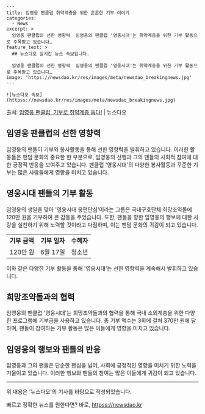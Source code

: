     ---
    title: 임영웅 팬클럽 취약계층을 위한 훈훈한 기부 이야기
    categories:
      - News
    excerpt: >
      임영웅 팬클럽의 선한 영향력  임영웅의 팬클럽 '영웅시대'는 취약계층을 위한 기부 활동으로 주목받고 있습니다…
    feature_text: >
      ## 뉴스다오 실시간 뉴스 속보입니다.
    
      임영웅 팬클럽의 선한 영향력  임영웅의 팬클럽 '영웅시대'는 취약계층을 위한 기부 활동으로 주목받고 있습니다…
    image: 'https://newsdao.kr/res/images/meta/newsdao_breakingnews.jpg'
    ---
    
    ![뉴스다오 속보](httpss://newsdao.kr/res/images/meta/newsdao_breakingnews.jpg)

<p>출처: <a href="httpss://newsdao.kr/4395" rel="dofollow">임영웅 팬클럽, 기부로 취약계층 돕다!</a> | 뉴스다오</p>

<h2>임영웅 팬클럽의 선한 영향력</h2>
<p data-ke-size="size16">임영웅의 팬들이 기부와 봉사활동을 통해 선한 영향력을 발휘하고 있습니다. 이러한 활동들은 팬덤 문화의 중요한 한 부분으로, 임영웅의 선행과 그의 팬들의 사회적 참여에 대한 긍정적 반응을 보여주고 있습니다. 팬클럽 '영웅시대'의 다양한 봉사활동과 꾸준한 기부는 많은 사람들에게 영향을 미치고 있습니다.</p>

<h2>영웅시대 팬들의 기부 활동</h2>
<p data-ke-size="size16">임영웅의 생일을 맞아 '영웅시대 웅편단심'이라는 그룹은 국내구호단체 희망조약돌에 120만 원을 기부하여 큰 감동을 주었습니다. 또한, 팬들을 향한 임영웅의 행보에 대한 사랑을 실천하기 위해 노력할 것이라고 다짐하며, 이는 팬덤 문화의 귀감이 되고 있습니다.</p>

<table>
	<tr>
		<td style="text-align: center; height: 17px;"><b>기부 금액</b></td>
		<td style="text-align: center; height: 17px;"><b>기부 일자</b></td>
		<td style="text-align: center; height: 17px;"><b>수혜자</b></td>
	</tr>
	<tr>
		<td style="text-align: center; height: 17px;">120만 원</td>
		<td style="text-align: center; height: 17px;">6월 17일</td>
		<td style="text-align: center; height: 17px;">청소년</td>
	</tr>
</table>
<p data-ke-size="size16">이와 같은 다양한 기부 활동을 통해 '영웅시대'는 선한 영향력을 계속해서 발휘하고 있습니다.</p>

<h2>희망조약돌과의 협력</h2>
<p data-ke-size="size16">임영웅의 팬클럽 '영웅시대'는 희망조약돌과의 협력을 통해 국내 소외계층을 위한 다양한 프로그램에 기부금을 사용하고 있습니다. 총 기부 액수는 3회에 걸쳐 370만 원에 달하며, 팬들이 참여하는 기부 활동은 많은 이들에게 영향을 미치고 있습니다.</p>

<h2>임영웅의 행보와 팬들의 반응</h2>
<p data-ke-size="size16">임영웅과 그의 팬들은 단순한 팬심을 넘어, 사회에 긍정적인 영향을 미치기 위한 노력을 기울이고 있습니다. 이러한 행보와 팬들의 참여는 많은 이들에게 귀감이 되고 있습니다.</p>

<hr>
<p data-ke-size="size16">위 내용은 '뉴스다오'의 기사를 바탕으로 작성되었습니다.</p> 

빠르고 정확한 뉴스를 원한다면? 바로, <a href="httpss://newsdao.kr" rel="dofollow">httpss://newsdao.kr</a>


    